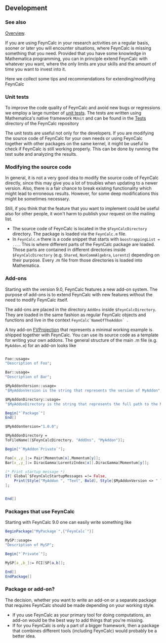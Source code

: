 ## Development

### See also

[Overview](FeynCalc.md).

If you are using FeynCalc in your research activities on a regular basis, sooner or later you will encounter situations, where FeynCalc is missing something that you need. Provided that you have some knowledge in Mathematica programming, you can in principle extend FeynCalc with whatever you want, where the only limits are your skills and the amount of time you want to invest into it.

Here we collect some tips and recommendations for extending/modifying FeynCalc

### Unit tests

To improve the code quality of FeynCalc and avoid new bugs or regressions we employ a large number of [unit tests](https://en.wikipedia.org/wiki/Unit_testing). The tests are written using Mathematica's native framework `MUnit` and can be found in the [Tests](https://github.com/FeynCalc/feyncalc/tree/master/Tests) directory of the FeynCalc repository

The unit tests are useful not only for the developers. If you are modifying the source code of FeynCalc for your own needs or using FeynCalc together with other packages on the same kernel, it might be useful to check if FeynCalc is still working properly. This can be done by running the test suite and analyzing the results.

### Modifying the source code

In general, it is not a very good idea to modify the source code of FeynCalc directly, since this may give you a lot of troubles when updating to a newer version. Also, there is a fair chance to break existing functionality which might lead to erroneous results. However, for some deep modifications this might be sometimes necessary.

Still, if you think that the feature that you want to implement could be useful also for other people, it won't harm to publish your request on the mailing list.


* The source code of FeynCalc is located in the `$FeynCalcDirectory` directory. The package is loaded via the `FeynCalc.m` file.
* In `FeynCalc.m` there is a code snippet that starts with `boostrappingList = ...`. This is where different parts of the FeynCalc package are loaded. Those parts are contained in different directories inside `$FeynCalcDirectory` (e.g. `Shared`, `NonCommAlgebra`, `Lorentz`) depending on their purpose. Every .m file from those directories is loaded into Mathematica.

### Add-ons

Starting with the version 9.0, FeynCalc features a new add-on system. The purpose of add-ons is to extend FeynCalc with new features without the need to modify FeynCalc itself.

The add-ons are placed in the directory `AddOns` inside `$FeynCalcDirectory`. They are loaded in the same fashion as regular FeynCalc objects and functions and live in the context ``FeynCalc`NameOfTheAddon` ``.

A toy add-on [FVProjection](https://github.com/FeynCalc/feyncalc/tree/master/FeynCalc/AddOns/FVProjection) that represents a minimal working example is shipped together with FeynCalc. You can use its source code as a template for writing your own addons. The general structure of the main .m file (e.g. `MyAddon.m`) for an add-on looks like

```Mathematica

Foo::usage=
"Description of Foo";

Bar::usage=
"Description of Bar";

$MyAddonVersion::usage=
"$MyAddonVersion is the string that represents the version of MyAddon";

$MyAddonDirectory::usage=
"$MyAddonDirectory is the string that represents the full path to the MyAddon directory";

Begin["`Package`"]
End[]

$MyAddonVersion="1.0.0";

$MyAddonDirectory =
ToFileName[{$FeynCalcDirectory, "AddOns", "MyAddon"}];

Begin["`MyAddon`Private`"];

Foo[x_,y_]:= Pair[Momentum[x],Momentum[y]];
Bar[x_,y_]:= DiracGamma[LorentzIndex[x]].DiracGamma[Momentum[y]];

(* Print startup message *)
If[ Global`$FeynCalcStartupMessages =!= False,
	Print[Style["MyAddon ", "Text", Bold], Style[$MyAddonVersion <> " loaded.", "Text"]]
];


End[]

```

### Packages that use FeynCalc

Starting with FeynCalc 9.0 one can easily write something like

```Mathematica
BeginPackage["MyPackage`",{"FeynCalc`"}]

MySP::usage=
"Description of MySP";

Begin["`Private`"];

MySP[a_,b_]:= FCI[SP[a,b]];

End[]
EndPackage[]

```

### Package or add-on?

The decision, whether you want to write an add-on or a separate package that requires FeynCalc should be made depending on your working style.

 - If you use FeynCalc as your primary tool for doing computations, an add-on would be the best way to add things that you're missing. 
 - If for you FeynCalc is only a part of a bigger framework, then a package that combines different tools (including FeynCalc) would probably be a better idea. 









